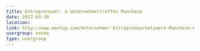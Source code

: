 ```yaml
---
title: Entrepreneuer- & Unternehmertreffen Mannheim
date: 2017-03-30
location: 
link: http://www.meetup.com/Unternehmer-Entrepreneurnetzwerk-Mannheim-Heidelberg/events/lmdhtlywfbnc/
usergroup: entma
type: usergroup
---
```

